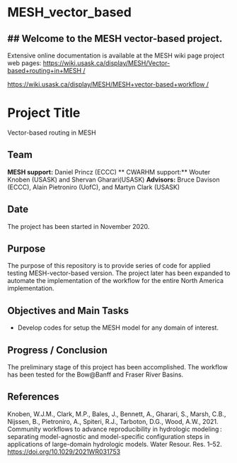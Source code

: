 ﻿# MESH_vector_based
## ## Welcome to the MESH vector-based project.

Extensive online documentation is available at the MESH wiki page project web pages:
[https://wiki.usask.ca/display/MESH/Vector-based+routing+in+MESH /]( https://wiki.usask.ca/display/MESH/Vector-based+routing+in+MESH/)

[https://wiki.usask.ca/display/MESH/MESH+vector-based+workflow /]( https://wiki.usask.ca/display/MESH/MESH+vector-based+workflow/)


# Project Title
Vector-based routing in MESH

## Team
  **MESH support:** Daniel Princz (ECCC) 
** CWARHM support:** Wouter Knoben (USASK) and Shervan Gharari(USASK)
  **Advisors:** Bruce Davison (ECCC), Alain Pietroniro (UofC), and Martyn Clark (USASK) 

## Date
The project has been started in November 2020. 

## Purpose
The purpose of this repository is to provide series of code for applied testing MESH-vector-based version. The project later has been expanded to automate the implementation of the workflow for the entire North America implementation.


## Objectives and Main Tasks
  * Develop codes for setup the MESH model for any domain of interest. 


## Progress / Conclusion
The preliminary stage of this project has been accomplished. The workflow has been tested for the Bow@Banff and Fraser River Basins. 

## References
Knoben, W.J.M., Clark, M.P., Bales, J., Bennett, A., Gharari, S., Marsh, C.B., Nijssen, B., Pietroniro, A., Spiteri, R.J., Tarboton, D.G., Wood, A.W., 2021. Community workflows to advance reproducibility in hydrologic modeling : separating model-agnostic and model-specific configuration steps in applications of large-domain hydrologic models. Water Resour. Res. 1–52. https://doi.org/10.1029/2021WR031753

